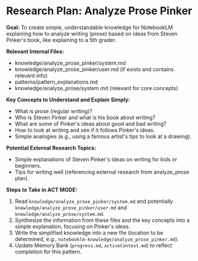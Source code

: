 # Research Plan: Analyze Prose Pinker

**Goal:** To create simple, understandable knowledge for NotebookLM explaining how to analyze writing (prose) based on ideas from Steven Pinker's book, like explaining to a 5th grader.

**Relevant Internal Files:**
- knowledge/analyze_prose_pinker/system.md
- knowledge/analyze_prose_pinker/user.md (if exists and contains relevant info)
- patterns/pattern_explanations.md
- knowledge/analyze_prose/system.md (relevant for core concepts)

**Key Concepts to Understand and Explain Simply:**
- What is prose (regular writing)?
- Who is Steven Pinker and what is his book about writing?
- What are some of Pinker's ideas about good and bad writing?
- How to look at writing and see if it follows Pinker's ideas.
- Simple analogies (e.g., using a famous artist's tips to look at a drawing).

**Potential External Research Topics:**
- Simple explanations of Steven Pinker's ideas on writing for kids or beginners.
- Tips for writing well (referencing external research from analyze_prose plan).

**Steps to Take in ACT MODE:**
1. Read `knowledge/analyze_prose_pinker/system.md` and potentially `knowledge/analyze_prose_pinker/user.md` and `knowledge/analyze_prose/system.md`.
2. Synthesize the information from these files and the key concepts into a simple explanation, focusing on Pinker's ideas.
3. Write the simplified knowledge into a new file (location to be determined, e.g., `notebooklm-knowledge/analyze_prose_pinker.md`).
4. Update Memory Bank (`progress.md`, `activeContext.md`) to reflect completion for this pattern.
